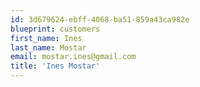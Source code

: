 ```yaml
---
id: 3d679624-ebff-4068-ba51-859a43ca982e
blueprint: customers
first_name: Ines
last_name: Mostar
email: mostar.ines@gmail.com
title: 'Ines Mostar'
---
```

